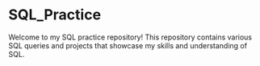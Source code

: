# SQL_Practice

Welcome to my SQL practice repository! This repository contains various SQL queries and projects that showcase my skills and understanding of SQL.
